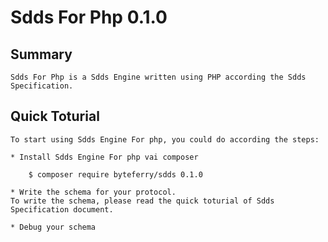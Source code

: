 # Sdds For Php 0.1.0

## Summary
    
    Sdds For Php is a Sdds Engine written using PHP according the Sdds Specification.
    
## Quick Toturial
    
    To start using Sdds Engine For php, you could do according the steps:
    
    * Install Sdds Engine For php vai composer
```
    $ composer require byteferry/sdds 0.1.0
```         
    * Write the schema for your protocol.
    To write the schema, please read the quick toturial of Sdds Specification document.
    
    * Debug your schema
    
    